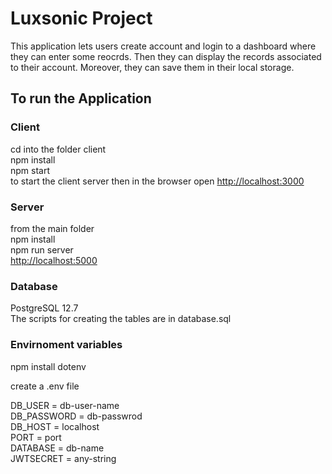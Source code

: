 # Luxsonic Project
This application lets users create account and login to a dashboard where they can enter some reocrds. Then they can display the records associated to their account. Moreover, they can save them in their local storage. 

## To run the Application

### Client 
cd into the folder client  
npm install  
npm start  
to start the client server then in the browser open [http://localhost:3000](http://localhost:3000)


### Server
from the main folder   
npm install  
npm run server   
[http://localhost:5000](http://localhost:5000)

### Database
PostgreSQL 12.7  
The scripts for creating the tables are in database.sql

### Envirnoment variables
npm install dotenv

create a .env file  

DB_USER = db-user-name  
DB_PASSWORD = db-passwrod  
DB_HOST = localhost  
PORT = port  
DATABASE = db-name  
JWTSECRET = any-string

